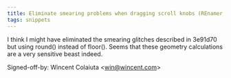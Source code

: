 ```yaml
---
title: Eliminate smearing problems when dragging scroll knobs (REnamer, db0eecf)
tags: snippets
---
```


I think I might have eliminated the smearing glitches described in 3e91d70 but using round() instead of floor(). Seems that these geometry calculations are a very sensitive beast indeed.

Signed-off-by: Wincent Colaiuta &lt;win@wincent.com&gt;
